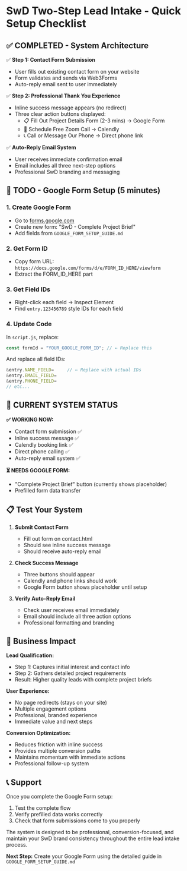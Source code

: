# SwD Two-Step Lead Intake - Quick Setup Checklist

## ✅ COMPLETED - System Architecture

✅ **Step 1: Contact Form Submission**

- User fills out existing contact form on your website
- Form validates and sends via Web3Forms
- Auto-reply email sent to user immediately

✅ **Step 2: Professional Thank You Experience**

- Inline success message appears (no redirect)
- Three clear action buttons displayed:
  - 📋 Fill Out Project Details Form (2-3 mins) → Google Form
  - 📅 Schedule Free Zoom Call → Calendly
  - 📞 Call or Message Our Phone → Direct phone link

✅ **Auto-Reply Email System**

- User receives immediate confirmation email
- Email includes all three next-step options
- Professional SwD branding and messaging

## 🔧 TODO - Google Form Setup (5 minutes)

### 1. Create Google Form

- Go to [forms.google.com](https://forms.google.com)
- Create new form: "SwD - Complete Project Brief"
- Add fields from `GOOGLE_FORM_SETUP_GUIDE.md`

### 2. Get Form ID

- Copy form URL: `https://docs.google.com/forms/d/e/FORM_ID_HERE/viewform`
- Extract the FORM_ID_HERE part

### 3. Get Field IDs

- Right-click each field → Inspect Element
- Find `entry.123456789` style IDs for each field

### 4. Update Code

In `script.js`, replace:

```javascript
const formId = "YOUR_GOOGLE_FORM_ID"; // ← Replace this
```

And replace all field IDs:

```javascript
&entry.NAME_FIELD=     // ← Replace with actual IDs
&entry.EMAIL_FIELD=
&entry.PHONE_FIELD=
// etc...
```

## 🚀 CURRENT SYSTEM STATUS

**✅ WORKING NOW:**

- Contact form submission ✅
- Inline success message ✅
- Calendly booking link ✅
- Direct phone calling ✅
- Auto-reply email system ✅

**⏳ NEEDS GOOGLE FORM:**

- "Complete Project Brief" button (currently shows placeholder)
- Prefilled form data transfer

## 📋 Test Your System

1. **Submit Contact Form**

   - Fill out form on contact.html
   - Should see inline success message
   - Should receive auto-reply email

2. **Check Success Message**

   - Three buttons should appear
   - Calendly and phone links should work
   - Google Form button shows placeholder until setup

3. **Verify Auto-Reply Email**
   - Check user receives email immediately
   - Email should include all three action options
   - Professional formatting and branding

## 🎯 Business Impact

**Lead Qualification:**

- Step 1: Captures initial interest and contact info
- Step 2: Gathers detailed project requirements
- Result: Higher quality leads with complete project briefs

**User Experience:**

- No page redirects (stays on your site)
- Multiple engagement options
- Professional, branded experience
- Immediate value and next steps

**Conversion Optimization:**

- Reduces friction with inline success
- Provides multiple conversion paths
- Maintains momentum with immediate actions
- Professional follow-up system

## 📞 Support

Once you complete the Google Form setup:

1. Test the complete flow
2. Verify prefilled data works correctly
3. Check that form submissions come to you properly

The system is designed to be professional, conversion-focused, and maintain your SwD brand consistency throughout the entire lead intake process.

**Next Step:** Create your Google Form using the detailed guide in `GOOGLE_FORM_SETUP_GUIDE.md`
